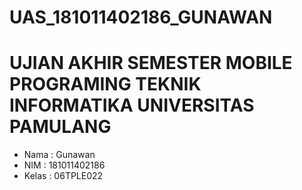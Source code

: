 # UAS_181011402186_GUNAWAN

# UJIAN AKHIR SEMESTER MOBILE PROGRAMING TEKNIK INFORMATIKA UNIVERSITAS PAMULANG

 - Nama	: Gunawan
 - NIM		: 181011402186
 - Kelas	: 06TPLE022
 
